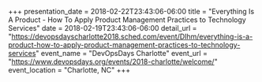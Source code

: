 +++
presentation_date = 2018-02-22T23:43:06-06:00
title = "Everything Is A Product - How To Apply Product Management Practices to Technology Services"
date = 2018-02-19T23:43:06-06:00
detail_url = "https://devopsdayscharlotte2018.sched.com/event/DIhm/everything-is-a-product-how-to-apply-product-management-practices-to-technology-services"
event_name = "DevOpsDays Charlotte"
event_url = "https://www.devopsdays.org/events/2018-charlotte/welcome/"
event_location = "Charlotte, NC"
+++